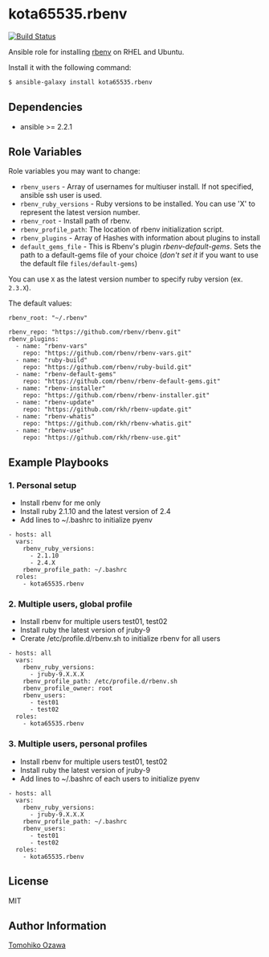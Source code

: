 kota65535.rbenv
========

[![Build Status](https://travis-ci.org/kota65535/ansible-role-rbenv.svg?branch=master)](https://travis-ci.org/kota65535/ansible-role-rbenv)

Ansible role for installing [rbenv](https://github.com/sstephenson/rbenv) on RHEL and Ubuntu.

Install it with the following command:

```bash
$ ansible-galaxy install kota65535.rbenv
```

Dependencies
------------

- ansible >= 2.2.1

Role Variables
--------------

Role variables you may want to change:

* `rbenv_users` - Array of usernames for multiuser install. If not specified, ansible ssh user is used.
* `rbenv_ruby_versions` - Ruby versions to be installed. You can use 'X' to represent the latest version number.
* `rbenv_root` - Install path of rbenv.
* `rbenv_profile_path`: The location of rbenv initialization script.
* `rbenv_plugins` - Array of Hashes with information about plugins to install
* `default_gems_file` - This is Rbenv's plugin _rbenv-default-gems_. Sets the path to a default-gems file of your choice (_don't set it_ if you want to use the default file `files/default-gems`)

You can use `X` as the latest version number to specify ruby version (ex. `2.3.X`).

The default values:

```
rbenv_root: "~/.rbenv"

rbenv_repo: "https://github.com/rbenv/rbenv.git"
rbenv_plugins:
  - name: "rbenv-vars"
    repo: "https://github.com/rbenv/rbenv-vars.git"
  - name: "ruby-build"
    repo: "https://github.com/rbenv/ruby-build.git"
  - name: "rbenv-default-gems"
    repo: "https://github.com/rbenv/rbenv-default-gems.git"
  - name: "rbenv-installer"
    repo: "https://github.com/rbenv/rbenv-installer.git"
  - name: "rbenv-update"
    repo: "https://github.com/rkh/rbenv-update.git"
  - name: "rbenv-whatis"
    repo: "https://github.com/rkh/rbenv-whatis.git"
  - name: "rbenv-use"
    repo: "https://github.com/rkh/rbenv-use.git"
```


Example Playbooks
-------------------------

### 1. Personal setup

- Install rbenv for me only
- Install ruby 2.1.10 and the latest version of 2.4
- Add lines to ~/.bashrc to initialize pyenv

```
- hosts: all
  vars:
    rbenv_ruby_versions:
      - 2.1.10
      - 2.4.X
    rbenv_profile_path: ~/.bashrc
  roles:
    - kota65535.rbenv
```

### 2. Multiple users, global profile

- Install rbenv for multiple users test01, test02
- Install ruby the latest version of jruby-9
- Crerate /etc/profile.d/rbenv.sh to initialize rbenv for all users

```
- hosts: all
  vars:
    rbenv_ruby_versions:
      - jruby-9.X.X.X
    rbenv_profile_path: /etc/profile.d/rbenv.sh
    rbenv_profile_owner: root
    rbenv_users:
      - test01
      - test02
  roles:
    - kota65535.rbenv
```

### 3. Multiple users, personal profiles

- Install rbenv for multiple users test01, test02
- Install ruby the latest version of jruby-9
- Add lines to ~/.bashrc of each users to initialize pyenv

```
- hosts: all
  vars:
    rbenv_ruby_versions:
      - jruby-9.X.X.X
    rbenv_profile_path: ~/.bashrc
    rbenv_users:
      - test01
      - test02
  roles:
    - kota65535.rbenv
```


License
-------

MIT

Author Information
------------------

[Tomohiko Ozawa](http://github.com/kota65535)
